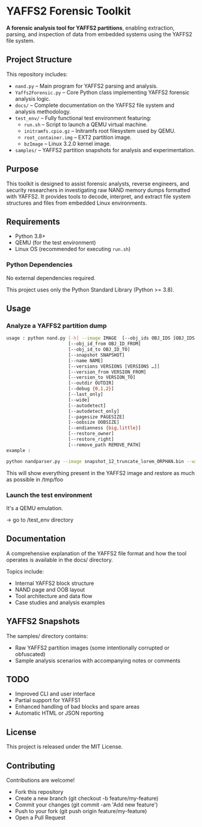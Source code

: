 # YAFFS2 Forensic Toolkit

**A forensic analysis tool for YAFFS2 partitions**, enabling extraction, parsing, and inspection of data from embedded systems using the YAFFS2 file system.

## Project Structure

This repository includes:

- `nand.py` – Main program for YAFFS2 parsing and analysis.
- `Yaffs2Forensic.py` – Core Python class implementing YAFFS2 forensic analysis logic.
- `docs/` – Complete documentation on the YAFFS2 file system and analysis methodology.
- `test_env/` – Fully functional test environment featuring:
  - `run.sh` – Script to launch a QEMU virtual machine.
  - `initramfs.cpio.gz` – Initramfs root filesystem used by QEMU.
  - `root_container.img` – EXT2 partition image.
  - `bzImage` – Linux 3.2.0 kernel image.
- `samples/` – YAFFS2 partition snapshots for analysis and experimentation.

## Purpose

This toolkit is designed to assist forensic analysts, reverse engineers, and security researchers in investigating raw NAND memory dumps formatted with YAFFS2. It provides tools to decode, interpret, and extract file system structures and files from embedded Linux environments.

## Requirements

- Python 3.8+
- QEMU (for the test environment)
- Linux OS (recommended for executing `run.sh`)

### Python Dependencies

No external dependencies required.

This project uses only the Python Standard Library (Python >= 3.8).

## Usage

### Analyze a YAFFS2 partition dump

```bash
usage : python nand.py [-h] --image IMAGE  [--obj_ids OBJ_IDS [OBJ_IDS …]]
					   [--obj_id_from OBJ_ID_FROM]
					   [--obj_id_to OBJ_ID_TO]
					   [--snapshot SNAPSHOT]
					   [--name NAME]
					   [--versions VERSIONS [VERSIONS …]]
					   [--version_from VERSION_FROM]
					   [--version_to VERSION_TO]
					   [--outdir OUTDIR]
					   [--debug {0,1,2}]
					   [--last_only]
					   [--wide]
					   [--autodetect]
					   [--autodetect_only]
					   [--pagesize PAGESIZE]
					   [--oobsize OOBSIZE]
					   [--endianness {big,little}]
					   [--restore_owner]
					   [--restore_right]
					   [--remove_path REMOVE_PATH]
example :

python nandparser.py --image snapshot_12_truncate_lorem_ORPHAN.bin --wide --outdir /tmp/foo 
```

This will show everything present in the YAFFS2 image and restore as much as possible in /tmp/foo


### Launch the test environment

It's a QEMU emulation.

-> go to /test_env directory

## Documentation

A comprehensive explanation of the YAFFS2 file format and how the tool operates is available in the docs/ directory.

Topics include:
- Internal YAFFS2 block structure
- NAND page and OOB layout
- Tool architecture and data flow
- Case studies and analysis examples

## YAFFS2 Snapshots

The samples/ directory contains:
- Raw YAFFS2 partition images (some intentionally corrupted or obfuscated)
- Sample analysis scenarios with accompanying notes or comments

## TODO

- Improved CLI and user interface
- Partial support for YAFFS1
- Enhanced handling of bad blocks and spare areas
- Automatic HTML or JSON reporting

## License

This project is released under the MIT License.

## Contributing

Contributions are welcome!
- Fork this repository
- Create a new branch (git checkout -b feature/my-feature)
- Commit your changes (git commit -am 'Add new feature')
- Push to your fork (git push origin feature/my-feature)
- Open a Pull Request


